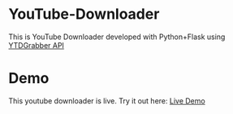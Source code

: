 # YouTube-Downloader
This is YouTube Downloader developed with Python+Flask using <a href="https://www.mashape.com/kaysush/ytgrabber-1" target="_blank">YTDGrabber API</a>

# Demo
This youtube downloader is live. Try it out here:
<a href="http://ytdpy.tk/" target="_blank">Live Demo</a>
